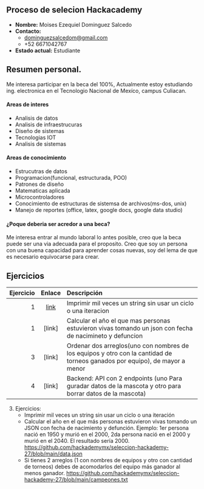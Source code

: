 ## Proceso de selecion Hackacademy
- **Nombre:** Moises Ezequiel Dominguez Salcedo
- **Contacto:**
    - dominguezsalcedom@gmail.com
    - +52 6671042767
- **Estado actual:** Estudiante

## Resumen personal. 
Me interesa participar en la beca del 100%, Actualmente estoy estudiando ing. electronica en el Tecnologio Nacional de Mexíco, campus Culiacan.
#### Areas de interes
- Analisis de datos
- Analisis de infraestrucuras
- Diseño de sistemas 
- Tecnologias IOT
- Analisis de sistemas 
#### Areas de conocimiento
- Estrucutras de datos
- Programacion(funcional, estructurada, POO)
- Patrones de diseño
- Matematicas aplicada
- Microcontroladores
- Conocimiento de estructuras de sistemsa de archivos(ms-dos, unix)
- Manejo de reportes (office, latex, google docs, google data studio)
#### ¿Poque deberia ser acredor a una beca?
Me interesa entrar al mundo laboral lo antes posible, creo que la beca puede ser una via adecuada para el proposito. Creo que soy un persona con una buena capacidad para aprender cosas nuevas, soy del lema de que es necesario equivocarse para crear.

## Ejercicios
| Ejercicio | Enlace | Descripción |
| --:| :----------: | :----- |
| 1 | [link](https://codepen.io/moises-dominguez-thelooper/pen/RwVVOrL)| Imprimir mil veces un string sin usar un ciclo o una iteracion |
| 1 | [link] | Calcular el año el que mas personas estuvieron vivas tomando un json  con fecha de nacimineto y defuncion |
| 3 | [link] | Ordenar dos arreglos(uno con nombres de los equipos y otro con la cantidad de torneos ganados por equipo), de mayor a menor |
| 4 | [link] | Backend: API con 2 endpoints (uno Para guradar datos de la mascota y otro para borrar datos de la mascota)|
3. Ejercicios:
   - Imprimir mil veces un string sin usar un ciclo o una iteración
   - Calcular el año en el que más personas estuvieron vivas tomando un JSON con fecha de nacimiento y defunción. Ejemplo: 1er persona nació en 1950 y murió en el 2000, 2da persona nació en el 2000 y murió en el 2040. El resultado sería 2000. https://github.com/hackademymx/seleccion-hackademy-27/blob/main/data.json
   - Si tienes 2 arreglos (1 con nombres de equipos y otro con cantidad de torneos) debes de acomodarlos del equipo más ganador al menos ganador. https://github.com/hackademymx/seleccion-hackademy-27/blob/main/campeones.txt

